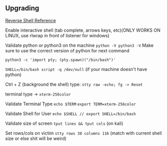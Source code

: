 ## Upgrading

[Reverse Shell Reference](https://delta.navisec.io/reverse-shell-reference/)

Enable interactive shell (tab complete, arrows keys, etc)(ONLY WORKS ON LINUX, use rlwrap in front of listener for windows) 

Validate python or python3 on the machine `python -V python3 -V` Make sure to use the correct version of python for next command 

`python3 -c 'import pty; (pty.spawn)("/bin/bash")'`

`SHELL=/bin/bash script -q /dev/null` (if your machine doesn't have python) 

Ctrl + Z (background the shell) type: `stty raw -echo; fg -> Reset`

terminal type -> `xterm-256color`

Validate Terminal Type 
`echo $TERM` `export TERM=xterm-256color` 

Validate Shell for User `echo $SHELL // export SHELL=/bin/bash` 

Validate size of screen `tput lines && tput cols` (on kali)

Set rows/cols on victim `stty rows 38 columns 116` (match with current shell size or else shit will be weird)
